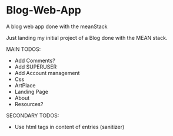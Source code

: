 # Blog-Web-App
A blog web app done with the meanStack

Just landing my initial project of a Blog done with the MEAN stack.

MAIN TODOS:
- Add Comments?
- Add SUPERUSER
- Add Account management
- Css
- ArtPlace
- Landing Page
- About
- Resources?

SECONDARY TODOS:
- Use html tags in content of entries (sanitizer)
